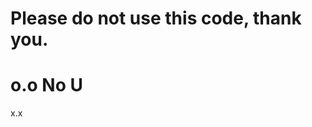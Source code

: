 Please do not use this code, thank you.
========================================
o.o
No U
===================
x.x
